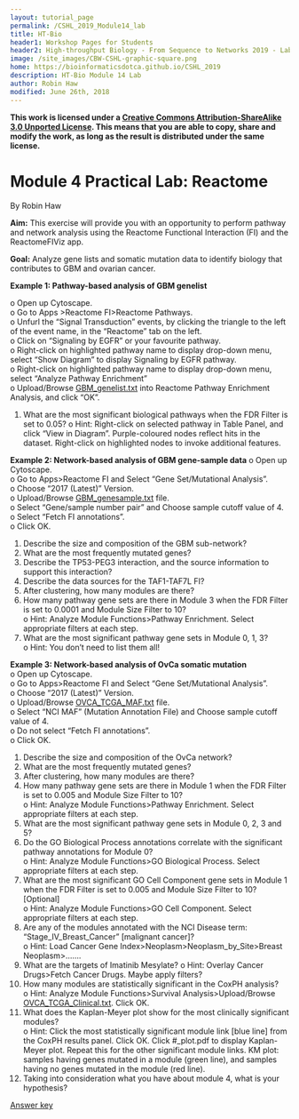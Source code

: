```yaml
---
layout: tutorial_page
permalink: /CSHL_2019_Module14_lab
title: HT-Bio
header1: Workshop Pages for Students
header2: High-throughput Biology - From Sequence to Networks 2019 - Lab 14
image: /site_images/CBW-CSHL-graphic-square.png
home: https://bioinformaticsdotca.github.io/CSHL_2019
description: HT-Bio Module 14 Lab
author: Robin Haw
modified: June 26th, 2018
---
```


**This work is licensed under a [Creative Commons Attribution-ShareAlike 3.0 Unported License](http://creativecommons.org/licenses/by-sa/3.0/deed.en_US). This means that you are able to copy, share and modify the work, as long as the result is distributed under the same license.**

# Module 4 Practical Lab: Reactome

By Robin Haw

**Aim:** This exercise will provide you with an opportunity to perform pathway and network analysis using the Reactome Functional Interaction (FI) and the ReactomeFIViz app. 

**Goal:** Analyze gene lists and somatic mutation data to identify biology that contributes to GBM and ovarian cancer.

**Example 1: Pathway-based analysis of GBM genelist**

o	Open up Cytoscape.   
o	Go to Apps >Reactome FI>Reactome Pathways.    
o	Unfurl the “Signal Transduction” events, by clicking the triangle to the left of the event name, in the “Reactome” tab on the left.   
o	Click on “Signaling by EGFR” or your favourite pathway.   
o	Right-click on highlighted pathway name to display drop-down menu, select “Show Diagram” to display Signaling by EGFR pathway.  
o	Right-click on highlighted pathway name to display drop-down menu, select “Analyze Pathway Enrichment”   
o	Upload/Browse [GBM_genelist.txt](https://raw.githubusercontent.com/bioinformaticsdotca/HT-Biology_2017/master/GBM_genelist.txt) into Reactome Pathway Enrichment Analysis, and click “OK”.   

1.	What are the most significant biological pathways when the FDR Filter is set to 0.05?
o	Hint: Right-click on selected pathway in Table Panel, and click “View in Diagram”. Purple-coloured nodes reflect hits in the dataset. Right-click on highlighted nodes to invoke additional features.

**Example 2: Network-based analysis of GBM gene-sample data** 
o	Open up Cytoscape.   
o	Go to Apps>Reactome FI and Select “Gene Set/Mutational Analysis”.    
o	Choose “2017 (Latest)” Version.   
o	Upload/Browse [GBM_genesample.txt](https://raw.githubusercontent.com/bioinformaticsdotca/HT-Biology_2017/master/GBM_genesample.txt) file.   
o	Select “Gene/sample number pair” and Choose sample cutoff value of 4.   
o	Select “Fetch FI annotations”.   
o	Click OK.  

1.	Describe the size and composition of the GBM sub-network?  
2.	What are the most frequently mutated genes?
3.	Describe the TP53-PEG3 interaction, and the source information to support this interaction?  
4.	Describe the data sources for the TAF1-TAF7L FI?  
5.	After clustering, how many modules are there?   
6.	How many pathway gene sets are there in Module 3 when the FDR Filter is set to 0.0001 and Module Size Filter to 10?   
o	Hint: Analyze Module Functions>Pathway Enrichment. Select appropriate filters at each step.  
7.	What are the most significant pathway gene sets in Module 0, 1, 3?  
o	Hint: You don’t need to list them all!   

**Example 3: Network-based analysis of OvCa somatic mutation**   
o	Open up Cytoscape.   
o	Go to Apps>Reactome FI and Select “Gene Set/Mutational Analysis”.    
o	Choose “2017 (Latest)” Version.   
o	Upload/Browse [OVCA_TCGA_MAF.txt](https://raw.githubusercontent.com/bioinformatics-ca/bioinformatics-ca.github.io/master/2016_workshops/cancer/OVCA_TCGA_MAF.txt) file.   
o	Select “NCI MAF” (Mutation Annotation File) and Choose sample cutoff value of 4.   
o	Do not select “Fetch FI annotations”.   
o	Click OK.  

1.	Describe the size and composition of the OvCa network?  
2.	What are the most frequently mutated genes?  
3.	After clustering, how many modules are there?   
4.	How many pathway gene sets are there in Module 1 when the FDR Filter is set to 0.005 and Module Size Filter to 10?  
o	Hint: Analyze Module Functions>Pathway Enrichment. Select appropriate filters at each step.  
5.	What are the most significant pathway gene sets in Module 0, 2, 3 and 5?   
6.	Do the GO Biological Process annotations correlate with the significant pathway annotations for Module 0?   
o	Hint: Analyze Module Functions>GO Biological Process. Select appropriate filters at each step.  
7.	What are the most significant GO Cell Component gene sets in Module 1 when the FDR Filter is set to 0.005 and Module Size Filter to 10? [Optional]  
o	Hint: Analyze Module Functions>GO Cell Component. Select appropriate filters at each step.  
8.	Are any of the modules annotated with the NCI Disease term: “Stage_IV_Breast_Cancer” [malignant cancer]?  
o	Hint: Load Cancer Gene Index>Neoplasm>Neoplasm_by_Site>Breast Neoplasm>…….  
9.	What are the targets of Imatinib Mesylate?
o	Hint: Overlay Cancer Drugs>Fetch Cancer Drugs. Maybe apply filters? 
10.	How many modules are statistically significant in the CoxPH analysis?   
o	Hint: Analyze Module Functions>Survival Analysis>Upload/Browse [OVCA_TCGA_Clinical.txt](https://raw.githubusercontent.com/bioinformatics-ca/bioinformatics-ca.github.io/master/2016_workshops/cancer/OVCA_TCGA_Clinical.txt). Click OK.  
11.	What does the Kaplan-Meyer plot show for the most clinically significant modules?  
o	Hint: Click the most statistically significant module link [blue line] from the CoxPH results panel. Click OK. Click #_plot.pdf to display Kaplan-Meyer plot. Repeat this for the other significant module links. KM plot: samples having genes mutated in a module (green line), and samples having no genes mutated in the module (red line).    
12. Taking into consideration what you have about module 4, what is your hypothesis?

[Answer key](https://bioinformaticsdotca.github.io/pathways_2018_module4_lab_answers)

